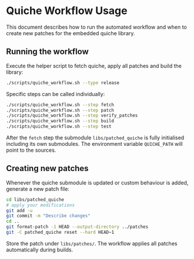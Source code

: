 # Quiche Workflow Usage

This document describes how to run the automated workflow and when to create new patches for the embedded quiche library.

## Running the workflow

Execute the helper script to fetch quiche, apply all patches and build the library:

```bash
./scripts/quiche_workflow.sh --type release
```

Specific steps can be called individually:

```bash
./scripts/quiche_workflow.sh --step fetch
./scripts/quiche_workflow.sh --step patch
./scripts/quiche_workflow.sh --step verify_patches
./scripts/quiche_workflow.sh --step build
./scripts/quiche_workflow.sh --step test
```

After the `fetch` step the submodule `libs/patched_quiche` is fully initialised including its own submodules. The environment variable `QUICHE_PATH` will point to the sources.

## Creating new patches

Whenever the quiche submodule is updated or custom behaviour is added, generate a new patch file:

```bash
cd libs/patched_quiche
# apply your modifications
git add -u
git commit -m "Describe changes"
cd ..
git format-patch -1 HEAD --output-directory ../patches
git -C patched_quiche reset --hard HEAD~1
```

Store the patch under `libs/patches/`. The workflow applies all patches automatically during builds.
